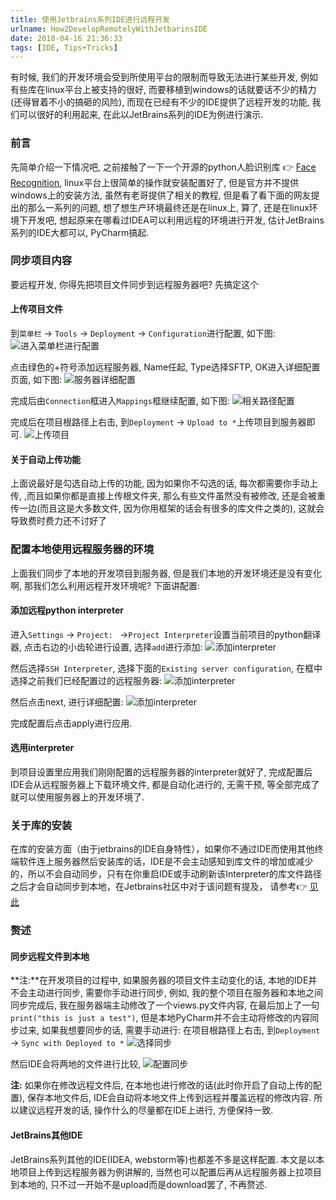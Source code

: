```yaml
---
title: 使用Jetbrains系列IDE进行远程开发
urlname: How2DevelopRemotelyWithJetbarinsIDE
date: 2018-04-16 21:36:33
tags: [IDE, Tips+Tricks]
---
```


有时候, 我们的开发环境会受到所使用平台的限制而导致无法进行某些开发, 例如有些库在linux平台上被支持的很好, 而要移植到windows的话就要话不少的精力(还得冒着不小的搞砸的风险), 而现在已经有不少的IDE提供了远程开发的功能, 我们可以很好的利用起来, 在此以JetBrains系列的IDE为例进行演示.

<!--more-->

### 前言
先简单介绍一下情况吧, 之前接触了一下一个开源的python人脸识别库 👉 [Face Recognition](https://github.com/ageitgey/face_recognition), linux平台上很简单的操作就安装配置好了, 但是官方并不提供windows上的安装方法, 虽然有老哥提供了相关的教程, 但是看了看下面的网友提出的那么一系列的问题, 想了想生产环境最终还是在linux上, 算了, 还是在linux环境下开发吧, 想起原来在哪看过IDEA可以利用远程的环境进行开发, 估计JetBrains系列的IDE大都可以, PyCharm搞起.

### 同步项目内容
要远程开发, 你得先把项目文件同步到远程服务器吧? 先搞定这个

#### 上传项目文件 
到`菜单栏` -> `Tools` -> `Deployment` -> `Configuration`进行配置, 如下图: 
![进入菜单栏进行配置](https://cdn.safeandsound.cn/image/pycharmRemoteDev/pycharm-remote-dev0.png)

点击绿色的+符号添加远程服务器, Name任起, Type选择SFTP, OK进入详细配置页面, 如下图: 
![服务器详细配置](https://cdn.safeandsound.cn/image/pycharmRemoteDev/pycharm-remote-dev1.png)

完成后由`Connection`框进入`Mappings`框继续配置, 如下图:
![相关路径配置](https://cdn.safeandsound.cn/image/pycharmRemoteDev/pycharm-remote-dev2.png)

完成后在项目根路径上右击, 到`Deployment` -> `Upload to *`上传项目到服务器即可.
![上传项目](https://cdn.safeandsound.cn/image/pycharmRemoteDev/pycharm-remote-dev3.png)

#### 关于自动上传功能
上面说最好是勾选自动上传的功能, 因为如果你不勾选的话, 每次都需要你手动上传, ,而且如果你都是直接上传根文件夹, 那么有些文件虽然没有被修改, 还是会被重传一边(而且这是大多数文件, 因为你用框架的话会有很多的库文件之类的), 这就会导致费时费力还不讨好了

### 配置本地使用远程服务器的环境
上面我们同步了本地的开发项目到服务器, 但是我们本地的开发环境还是没有变化啊, 那我们怎么利用远程开发环境呢? 下面讲配置:
#### 添加远程python interpreter
进入`Settings` -> `Project: ` ->`Project Interpreter`设置当前项目的python翻译器, 点击右边的小齿轮进行设置, 选择`add`进行添加:
![添加interpreter](https://cdn.safeandsound.cn/image/pycharmRemoteDev/pycharm-remote-dev4.png)

然后选择`SSH Interpreter`, 选择下面的`Existing server configuration`, 在框中选择之前我们已经配置过的远程服务器:
![添加interpreter](https://cdn.safeandsound.cn/image/pycharmRemoteDev/pycharm-remote-dev5.png)

然后点击next, 进行详细配置:
![添加interpreter](https://cdn.safeandsound.cn/image/pycharmRemoteDev/pycharm-remote-dev6.png)

完成配置后点击apply进行应用.

#### 选用interpreter
到项目设置里应用我们刚刚配置的远程服务器的interpreter就好了, 完成配置后IDE会从远程服务器上下载环境文件, 都是自动化进行的, 无需干预, 等全部完成了就可以使用服务器上的开发环境了.

### 关于库的安装
在库的安装方面（由于jetbrains的IDE自身特性），如果你不通过IDE而使用其他终端软件连上服务器然后安装库的话，IDE是不会主动感知到库文件的增加或减少的，所以不会自动同步，只有在你重启IDE或手动刷新该Interpreter的库文件路径之后才会自动同步到本地，在Jetbrains社区中对于该问题有提及， 请参考👉 [见此](https://intellij-support.jetbrains.com/hc/en-us/community/posts/205813579-Any-way-to-force-a-refresh-of-external-libraries-on-a-remote-interpreter-)

### 赘述
#### 同步远程文件到本地
**注:**在开发项目的过程中, 如果服务器的项目文件主动变化的话, 本地的IDE并不会主动进行同步, 需要你手动进行同步, 例如, 我的整个项目在服务器和本地之间同步完成后, 我在服务器端主动修改了一个views.py文件内容, 在最后加上了一句`print("this is just a test")`, 但是本地PyCharm并不会主动将修改的内容同步过来, 如果我想要同步的话, 需要手动进行:
在项目根路径上右击, 到`Deployment` -> `Sync with Deployed to *`
![选择同步](https://cdn.safeandsound.cn/image/pycharmRemoteDev/pycharm-remote-dev7.png)

然后IDE会将两地的文件进行比较,
![配置同步](https://cdn.safeandsound.cn/image/pycharmRemoteDev/pycharm-remote-dev8.png)

**注:** 如果你在修改远程文件后, 在本地也进行修改的话(此时你开启了自动上传的配置), 保存本地文件后, IDE会自动将本地文件上传到远程并覆盖远程的修改内容. 所以建议远程开发的话, 操作什么的尽量都在IDE上进行, 方便保持一致.

#### JetBrains其他IDE
JetBrains系列其他的IDE(IDEA, webstorm等)也都差不多是这样配置.
本文是以本地项目上传到远程服务器为例讲解的, 当然也可以配置后再从远程服务器上拉项目到本地的, 只不过一开始不是upload而是download罢了, 不再赘述.